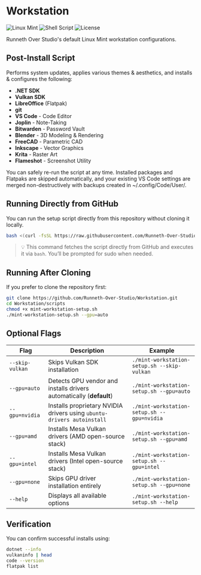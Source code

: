 # Workstation
![Linux Mint](https://img.shields.io/badge/Linux%20Mint-21%2B-success?logo=linuxmint&logoColor=white)
![Shell Script](https://img.shields.io/badge/Bash-Automation-blue?logo=gnubash)
![License](https://img.shields.io/badge/License-MIT-green)

Runneth Over Studio's default Linux Mint workstation configurations.

## Post-Install Script
Performs system updates, applies various themes & aesthetics, and installs & configures the following:

- **.NET SDK**
- **Vulkan SDK**
- **LibreOffice** (Flatpak)
- **git**
- **VS Code** - Code Editor
- **Joplin** - Note-Taking
- **Bitwarden** - Password Vault
- **Blender** - 3D Modeling & Rendering
- **FreeCAD** - Parametric CAD
- **Inkscape** - Vector Graphics
- **Krita** - Raster Art
- **Flameshot** - Screenshot Utility

You can safely re-run the script at any time. Installed packages and Flatpaks are skipped automatically, and your existing VS Code settings are merged non-destructively with backups created in ~/.config/Code/User/.

## Running Directly from GitHub
You can run the setup script directly from this repository without cloning it locally.

```bash
bash <(curl -fsSL https://raw.githubusercontent.com/Runneth-Over-Studio/Workstation/main/scripts/mint-workstation-setup.sh)
```

> 💡 This command fetches the script directly from GitHub and executes it via `bash`.
> You’ll be prompted for sudo when needed.

## Running After Cloning
If you prefer to clone the repository first:

```bash
git clone https://github.com/Runneth-Over-Studio/Workstation.git
cd Workstation/scripts
chmod +x mint-workstation-setup.sh
./mint-workstation-setup.sh --gpu=auto
```

## Optional Flags
| Flag            | Description                                                            | Example                                     |
| --------------- | ---------------------------------------------------------------------- | ------------------------------------------- |
| `--skip-vulkan` | Skips Vulkan SDK installation                                          | `./mint-workstation-setup.sh --skip-vulkan` |
| `--gpu=auto`    | Detects GPU vendor and installs drivers automatically (**default**)    | `./mint-workstation-setup.sh --gpu=auto`    |
| `--gpu=nvidia`  | Installs proprietary NVIDIA drivers using `ubuntu-drivers autoinstall` | `./mint-workstation-setup.sh --gpu=nvidia`  |
| `--gpu=amd`     | Installs Mesa Vulkan drivers (AMD open-source stack)                   | `./mint-workstation-setup.sh --gpu=amd`     |
| `--gpu=intel`   | Installs Mesa Vulkan drivers (Intel open-source stack)                 | `./mint-workstation-setup.sh --gpu=intel`   |
| `--gpu=none`    | Skips GPU driver installation entirely                                 | `./mint-workstation-setup.sh --gpu=none`    |
| `--help`        | Displays all available options                                         | `./mint-workstation-setup.sh --help`        |

## Verification
You can confirm successful installs using:

```bash
dotnet --info
vulkaninfo | head
code --version
flatpak list
```

